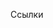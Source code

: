 Ссылки

<!--
Links, in a few categories. Follow the existing structure.
Keep lines sorted.
-->

<!-- Categories -->

<!-- Crates -->



